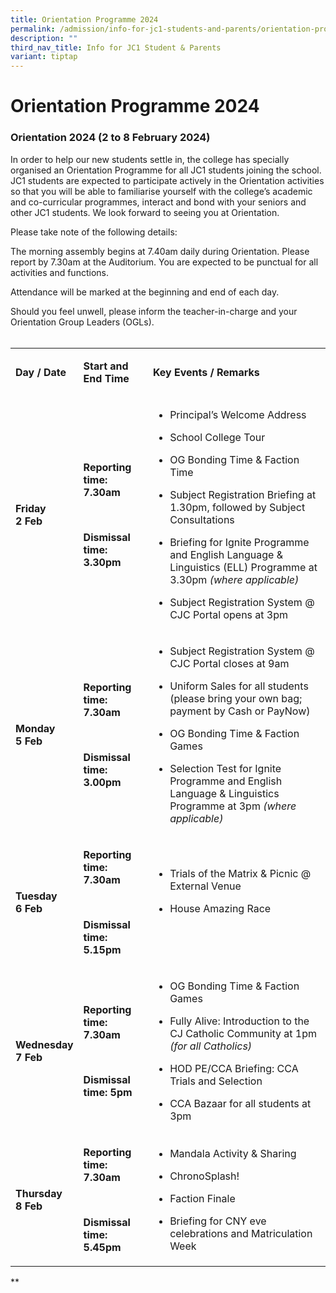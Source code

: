 ```yaml
---
title: Orientation Programme 2024
permalink: /admission/info-for-jc1-students-and-parents/orientation-programme-2024/
description: ""
third_nav_title: Info for JC1 Student & Parents
variant: tiptap
---
```

<h1>Orientation Programme 2024</h1>
<h3>Orientation 2024 (2 to 8 February 2024)</h3>
<p>In order to help our new students settle in, the college has specially
organised an Orientation Programme for all JC1 students joining the school.
JC1 students are expected to participate actively in the Orientation activities
so that you will be able to familiarise yourself with the college’s academic
and co-curricular programmes, interact and bond with your seniors and other
JC1 students. We look forward to seeing you at Orientation.</p>
<p>Please take note of the following details:
<br>
</p>
<p>The morning assembly begins at 7.40am daily during Orientation. Please
report by 7.30am at the Auditorium. You are expected to be punctual for
all activities and functions.
<br>
</p>
<p>Attendance will be marked at the beginning and end of each day.
<br>
</p>
<p>Should you feel unwell, please inform the teacher-in-charge and your Orientation
Group Leaders (OGLs).
<br>
<br>
</p>
<table>
<tbody>
<tr>
<td rowspan="1" colspan="1">
<p><strong>Day / Date</strong>
</p>
</td>
<td rowspan="1" colspan="1">
<p><strong>Start and End Time</strong>
</p>
</td>
<td rowspan="1" colspan="1">
<p><strong>Key Events / Remarks</strong>
</p>
</td>
</tr>
<tr>
<td rowspan="1" colspan="1">
<p><strong>Friday&nbsp;<br>2 Feb</strong>
</p>
</td>
<td rowspan="1" colspan="1">
<p><strong>Reporting time: 7.30am</strong>
</p>
<p><strong><br></strong>
</p>
<p><strong>Dismissal time: 3.30pm</strong>
</p>
</td>
<td rowspan="1" colspan="1">
<ul data-tight="true" class="tight">
<li>
<p>Principal’s Welcome Address</p>
</li>
<li>
<p>School College Tour</p>
</li>
<li>
<p>OG Bonding Time &amp; Faction Time</p>
</li>
<li>
<p>Subject Registration Briefing at 1.30pm, followed by Subject Consultations</p>
</li>
<li>
<p>Briefing for Ignite Programme and English Language &amp; Linguistics (ELL)
Programme at 3.30pm <em>(where applicable)</em>
</p>
</li>
<li>
<p>Subject Registration System @ CJC Portal opens at 3pm</p>
</li>
</ul>
</td>
</tr>
<tr>
<td rowspan="1" colspan="1">
<p><strong>Monday&nbsp;<br>5 Feb</strong>
</p>
</td>
<td rowspan="1" colspan="1">
<p><strong>Reporting time: 7.30am</strong>
</p>
<p><strong><br></strong>
</p>
<p><strong>Dismissal time: 3.00pm</strong>
</p>
</td>
<td rowspan="1" colspan="1">
<ul>
<li>
<p>Subject Registration System @ CJC Portal closes at 9am</p>
</li>
<li>
<p>Uniform Sales for all students (please bring your own bag; payment by
Cash or PayNow)</p>
</li>
<li>
<p>OG Bonding Time &amp; Faction Games</p>
</li>
<li>
<p>Selection Test for Ignite Programme and English Language &amp; Linguistics
Programme at 3pm <em>(where applicable)</em>
</p>
</li>
</ul>
</td>
</tr>
<tr>
<td rowspan="1" colspan="1">
<p><strong>Tuesday<br>6 Feb</strong>
</p>
</td>
<td rowspan="1" colspan="1">
<p><strong>Reporting time: 7.30am</strong>
</p>
<p><strong><br></strong>
</p>
<p><strong>Dismissal time: 5.15pm</strong>
</p>
</td>
<td rowspan="1" colspan="1">
<ul data-tight="true" class="tight">
<li>
<p>Trials of the Matrix &amp; Picnic @ External Venue</p>
</li>
<li>
<p>House Amazing Race</p>
</li>
</ul>
<p>
<br>
</p>
</td>
</tr>
<tr>
<td rowspan="1" colspan="1">
<p><strong>Wednesday<br>7 Feb</strong>
</p>
</td>
<td rowspan="1" colspan="1">
<p><strong>Reporting time: 7.30am</strong>
</p>
<p><strong><br></strong>
</p>
<p><strong>Dismissal time: 5pm</strong>
</p>
</td>
<td rowspan="1" colspan="1">
<ul>
<li>
<p>OG Bonding Time &amp; Faction Games</p>
</li>
<li>
<p>Fully Alive: Introduction to the CJ Catholic Community at 1pm <em>(for all Catholics)</em>
</p>
</li>
<li>
<p>HOD PE/CCA Briefing: CCA Trials and Selection</p>
</li>
<li>
<p>CCA Bazaar for all students at 3pm</p>
</li>
</ul>
</td>
</tr>
<tr>
<td rowspan="1" colspan="1">
<p><strong>Thursday<br>8 Feb</strong>
</p>
</td>
<td rowspan="1" colspan="1">
<p><strong>Reporting time: 7.30am</strong>
</p>
<p><strong><br></strong>
</p>
<p><strong>Dismissal time: 5.45pm</strong>
</p>
</td>
<td rowspan="1" colspan="1">
<ul>
<li>
<p>Mandala Activity &amp; Sharing</p>
</li>
<li>
<p>ChronoSplash!</p>
</li>
<li>
<p>Faction Finale</p>
</li>
<li>
<p>Briefing for CNY eve celebrations and Matriculation Week</p>
</li>
</ul>
</td>
</tr>
</tbody>
</table>
<p></p>
<p>**</p>